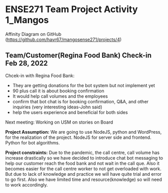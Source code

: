 # ENSE271 Team Project Activity 1_Mangos

Affinity Diagram on GitHub (https://github.com/havr67/mangosense271/projects/4)

## Team/Customer(Regina Food Bank) Check-in Feb 28, 2022 
Chcek-in with Regina Food Bank:
- They are getting donations for the bot system but not implement yet
- 90 plus call it is about booking confirmation
- It would help call volumes and the employees 
- confirm that bot chat is for booking confirmation, Q&A, and other inquiries  (very interesting ideas-John said)
- help the users experience and beneficial for both sides

Next meeting: Working on USM on stories on Board
 
 
**Project Assumption:**
We are going to use NodeJS, python and WordPress, for the realization of the project. NodeJS for server side and frontend. Python for bot algorithms.

**Project constraints:** 
Due to the pandemic, the call centre, call volume has increase drastically so we have decided to introduce chat bot messaging to help our customer reach the food bank and not wait in the call que. Also it becomes easier for the call centre worker to not get overloaded with work. But due to lack of knowledge and practice we will have quite trial and error to go first. Also we have limited time and resource(knowledge) so will need to work accordingly.

 

